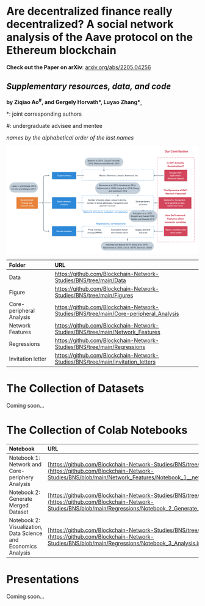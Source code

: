 # Are decentralized finance really decentralized? A social network analysis of the Aave protocol on the Ethereum blockchain
**Check out the Paper on arXiv**: [arxiv.org/abs/2205.04256](https://arxiv.org/abs/2205.04256)

## *Supplementary resources, data, and code*

**by Ziqiao Ao<sup>#</sup>, and Gergely Horvath\*, Luyao Zhang\***, 

\*: joint corresponding authors

\#: undergraduate advisee and mentee

*names by the alphabetical order of the last names*

![image](https://github.com/Blockchain-Network-Studies/BNS/blob/main/Figures/Contribution_map.png)

|   **Folder**   | **URL** | 
|:------------|:---------|
|   Data  | https://github.com/Blockchain-Network-Studies/BNS/tree/main/Data|   
|  Figure| https://github.com/Blockchain-Network-Studies/BNS/tree/main/Figures |  
|  Core-peripheral Analysis |  https://github.com/Blockchain-Network-Studies/BNS/tree/main/Core-peripheral_Analysis |  
|Network Features|https://github.com/Blockchain-Network-Studies/BNS/tree/main/Network_Features | 
|Regressions| https://github.com/Blockchain-Network-Studies/BNS/tree/main/Regressions| 
|Invitation letter| https://github.com/Blockchain-Network-Studies/BNS/tree/main/invitation_letters|                                                                      

# The Collection of Datasets

Coming soon...

# The Collection of Colab Notebooks

|   **Notebook**   | **URL** | 
|:------------|:---------|
|   Notebook 1: Network and Core-periphery Analysis  | [https://github.com/Blockchain-Network-Studies/BNS/tree/main/Data](https://github.com/Blockchain-Network-Studies/BNS/blob/main/Network_Features/Notebook_1__network_core_periphery_analysis.ipynb)|   
|  Notebook 2: Generate Merged Dataset| [https://github.com/Blockchain-Network-Studies/BNS/tree/main/Figures](https://github.com/Blockchain-Network-Studies/BNS/blob/main/Regressions/Notebook_2_Generate_Merged_Dataset.ipynb) |  
|  Notebook 2: Visualization, Data Science and Economics Analysis|  [https://github.com/Blockchain-Network-Studies/BNS/tree/main/Core-peripheral_Analysis](https://github.com/Blockchain-Network-Studies/BNS/blob/main/Regressions/Notebook_3_Analysis.ipynb) |                                                       

# Presentations

Coming soon...
